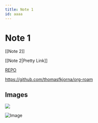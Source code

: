 ```yaml
---
title: Note 1
id: aaaa
---
```


# Note 1

[[Note 2]]

[[Note 2|Pretty Link]]

[REPO](https://github.com/thomasfkjorna/org-roam-obsidian)

https://github.com/thomasfkjorna/org-roam

## Images

![](./media.png)

![Image](./media.png "Hey")
